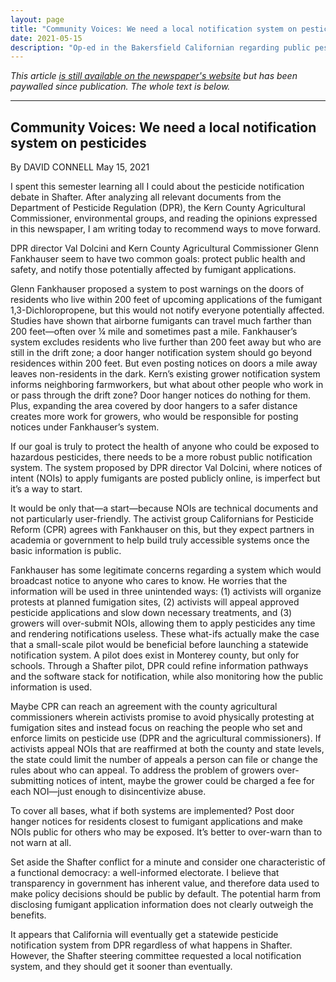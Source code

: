 ```yaml
---
layout: page
title: "Community Voices: We need a local notification system on pesticides"
date: 2021-05-15
description: "Op-ed in the Bakersfield Californian regarding public pesticide notification"
---
```


*This article [is still available on the newspaper's website](https://www.bakersfield.com/opinion/community-voices/community-voices-we-need-a-local-notification-system-on-pesticides/article_ba4912b2-b350-11eb-8d90-57c5936c0187.html) but has been paywalled since publication. The whole text is below.*

---

## Community Voices: We need a local notification system on pesticides

By DAVID CONNELL May 15, 2021

I spent this semester learning all I could about the pesticide notification debate in Shafter. After analyzing all relevant documents from the Department of Pesticide Regulation (DPR), the Kern County Agricultural Commissioner, environmental groups, and reading the opinions expressed in this newspaper, I am writing today to recommend ways to move forward.

DPR director Val Dolcini and Kern County Agricultural Commissioner Glenn Fankhauser seem to have two common goals: protect public health and safety, and notify those potentially affected by fumigant applications.

Glenn Fankhauser proposed a system to post warnings on the doors of residents who live within 200 feet of upcoming applications of the fumigant 1,3-Dichloropropene, but this would not notify everyone potentially affected. Studies have shown that airborne fumigants can travel much farther than 200 feet—often over ¼ mile and sometimes past a mile. Fankhauser’s system excludes residents who live further than 200 feet away but who are still in the drift zone; a door hanger notification system should go beyond residences within 200 feet. But even posting notices on doors a mile away leaves non-residents in the dark. Kern’s existing grower notification system informs neighboring farmworkers, but what about other people who work in or pass through the drift zone? Door hanger notices do nothing for them. Plus, expanding the area covered by door hangers to a safer distance creates more work for growers, who would be responsible for posting notices under Fankhauser’s system. 

If our goal is truly to protect the health of anyone who could be exposed to hazardous pesticides, there needs to be a more robust public notification system. The system proposed by DPR director Val Dolcini, where notices of intent (NOIs) to apply fumigants are posted publicly online, is imperfect but it’s a way to start.

It would be only that—a start—because NOIs are technical documents and not particularly user-friendly. The activist group Californians for Pesticide Reform (CPR) agrees with Fankhauser on this, but they expect partners in academia or government to help build truly accessible systems once the basic information is public. 

Fankhauser has some legitimate concerns regarding a system which would broadcast notice to anyone who cares to know. He worries that the information will be used in three unintended ways: (1) activists will organize protests at planned fumigation sites, (2) activists will appeal approved pesticide applications and slow down necessary treatments, and (3) growers will over-submit NOIs, allowing them to apply pesticides any time and rendering notifications useless. These what-ifs actually make the case that a small-scale pilot would be beneficial before launching a statewide notification system. A pilot does exist in Monterey county, but only for schools. Through a Shafter pilot, DPR could refine information pathways and the software stack for notification, while also monitoring how the public information is used. 

Maybe CPR can reach an agreement with the county agricultural commissioners wherein activists promise to avoid physically protesting at fumigation sites and instead focus on reaching the people who set and enforce limits on pesticide use (DPR and the agricultural commissioners). If activists appeal NOIs that are reaffirmed at both the county and state levels, the state could limit the number of appeals a person can file or change the rules about who can appeal. To address the problem of growers over-submitting notices of intent, maybe the grower could be charged a fee for each NOI—just enough to disincentivize abuse. 

To cover all bases, what if both systems are implemented? Post door hanger notices for residents closest to fumigant applications and make NOIs public for others who may be exposed. It’s better to over-warn than to not warn at all.

Set aside the Shafter conflict for a minute and consider one characteristic of a functional democracy: a well-informed electorate. I believe that transparency in government has inherent value, and therefore data used to make policy decisions should be public by default. The potential harm from disclosing fumigant application information does not clearly outweigh the benefits.

It appears that California will eventually get a statewide pesticide notification system from DPR regardless of what happens in Shafter. However, the Shafter steering committee requested a local notification system, and they should get it sooner than eventually. 
